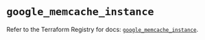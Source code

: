 # `google_memcache_instance`

Refer to the Terraform Registry for docs: [`google_memcache_instance`](https://registry.terraform.io/providers/hashicorp/google/6.28.0/docs/resources/memcache_instance).
